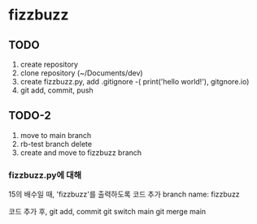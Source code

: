 # fizzbuzz
## TODO

1. create repository
2. clone repository (~/Documents/dev)
3. create fizzbuzz.py, add .gitignore -( print('hello world!'), gitgnore.io)
4. git add, commit, push

## TODO-2
1. move to main branch 
2. rb-test branch delete
3. create and move to fizzbuzz branch
### fizzbuzz.py에 대해
15의 배수일 때, 'fizzbuzz'를 출력하도록 코드 추가
branch name: fizzbuzz

코드 추가 후, git add, commit
git switch main
git merge main
